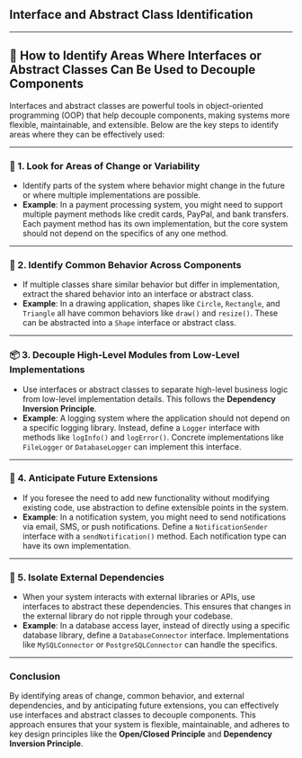 ## Interface and Abstract Class Identification

---

## **🔄 How to Identify Areas Where Interfaces or Abstract Classes Can Be Used to Decouple Components**

Interfaces and abstract classes are powerful tools in object-oriented programming (OOP) that help decouple components, making systems more flexible, maintainable, and extensible. Below are the key steps to identify areas where they can be effectively used:

---

### **🔄 1. Look for Areas of Change or Variability**
- Identify parts of the system where behavior might change in the future or where multiple implementations are possible.
- **Example**: In a payment processing system, you might need to support multiple payment methods like credit cards, PayPal, and bank transfers. Each payment method has its own implementation, but the core system should not depend on the specifics of any one method.

---

### **🔗 2. Identify Common Behavior Across Components**
- If multiple classes share similar behavior but differ in implementation, extract the shared behavior into an interface or abstract class.
- **Example**: In a drawing application, shapes like `Circle`, `Rectangle`, and `Triangle` all have common behaviors like `draw()` and `resize()`. These can be abstracted into a `Shape` interface or abstract class.

---

### **📦 3. Decouple High-Level Modules from Low-Level Implementations**
- Use interfaces or abstract classes to separate high-level business logic from low-level implementation details. This follows the **Dependency Inversion Principle**.
- **Example**: A logging system where the application should not depend on a specific logging library. Instead, define a `Logger` interface with methods like `logInfo()` and `logError()`. Concrete implementations like `FileLogger` or `DatabaseLogger` can implement this interface.

---

### **🚀 4. Anticipate Future Extensions**
- If you foresee the need to add new functionality without modifying existing code, use abstraction to define extensible points in the system.
- **Example**: In a notification system, you might need to send notifications via email, SMS, or push notifications. Define a `NotificationSender` interface with a `sendNotification()` method. Each notification type can have its own implementation.

---

### **🔌 5. Isolate External Dependencies**
- When your system interacts with external libraries or APIs, use interfaces to abstract these dependencies. This ensures that changes in the external library do not ripple through your codebase.
- **Example**: In a database access layer, instead of directly using a specific database library, define a `DatabaseConnector` interface. Implementations like `MySQLConnector` or `PostgreSQLConnector` can handle the specifics.

---

### **Conclusion**
By identifying areas of change, common behavior, and external dependencies, and by anticipating future extensions, you can effectively use interfaces and abstract classes to decouple components. This approach ensures that your system is flexible, maintainable, and adheres to key design principles like the **Open/Closed Principle** and **Dependency Inversion Principle**.